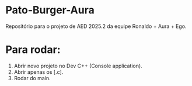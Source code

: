 # Pato-Burger-Aura
Repositório para o projeto de AED 2025.2 da equipe Ronaldo + Aura + Ego.

# Para rodar:

  1. Abrir novo projeto no Dev C++ (Console application).
  2. Abrir apenas os [.c].
  3. Rodar do main.
